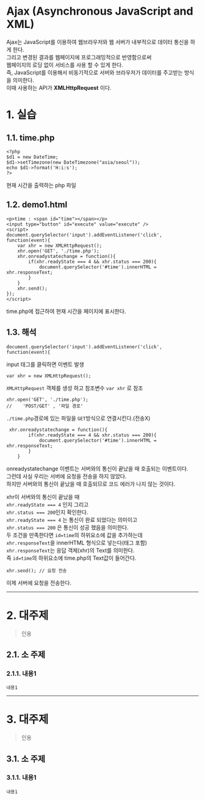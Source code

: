 Ajax (Asynchronous JavaScript and XML)
=======================
Ajax는 JavaScript를 이용하여 웹브라우저와 웹 서버가 내부적으로 데이터 통신을 하게 한다.  
그리고 변경된 결과를 웹페이지에 프로그래밍적으로 반영함으로써   
웹페이지의 로딩 없이 서비스를 사용 할 수 있게 한다.  
즉, JavaScript를 이용해서 비동기적으로 서버와 브라우저가 데이터를 주고받는 방식을 의미한다.  
이때 사용하는 API가 **XMLHttpRequest** 이다.

# 1. 실습
## 1.1. time.php
```
<?php
$d1 = new DateTime;
$d1->setTimezone(new DateTimezone("asia/seoul"));
echo $d1->format('H:i:s');
?>
```
현재 시간을 출력하는 php 파일
## 1.2. demo1.html
```
<p>time : <span id="time"></span></p>
<input type="button" id="execute" value="execute" />
<script>
document.querySelector('input').addEventListener('click', function(event){
    var xhr = new XMLHttpRequest();
    xhr.open('GET', './time.php');
    xhr.onreadystatechange = function(){
        if(xhr.readyState === 4 && xhr.status === 200){
            document.querySelector('#time').innerHTML = xhr.responseText;
        }
    }
    xhr.send(); 
}); 
</script> 
```
time.php에 접근하여 현재 시간을 페이지에 표시한다.
## 1.3. 해석
```
document.querySelector('input').addEventListener('click', function(event){
```
input 태그를 클릭하면 이벤트 발생

```
var xhr = new XMLHttpRequest();
```
```XMLHttpRequest``` 객체를 생성 하고 참조변수 ```var xhr``` 로 참조 
```
xhr.open('GET', './time.php');
//    'POST/GET' , '파일 경로'
```
```./time.php```경로에 있는 파일을 ```GET```방식으로 연결시킨다.(전송X)
```
 xhr.onreadystatechange = function(){
        if(xhr.readyState === 4 && xhr.status === 200){
            document.querySelector('#time').innerHTML = xhr.responseText;
        }
    }
```
onreadystatechange 이벤트는 서버와의 통신이 끝났을 때 호출되는 이벤트이다.   
그런데 사실 우리는 서버에 요청을 전송을 하지 않았다.  
하지만 서버와의 통신이 끝났을 때 호출되므로 코드 에러가 나지 않는 것이다. 
  
xhr이 서버와의 통신이 끝났을 때    
```xhr.readyState === 4``` 인지 그리고  
```xhr.status === 200```인지 확인한다.  
```xhr.readyState === 4``` 는 통신이 완료 되었다는 의미이고    
```xhr.status === 200``` 은 통신이 성공 했음을 의미한다.  
두 조건을 만족한다면 ```id=time```의 하위요소에 값을 추가하는데    
```xhr.responseText```을 innerHTML 형식으로 넣는다(태그 포함)  
```xhr.responseText```는 응답 객체(xhr)의 Text를 의미한다.    
즉 ```id=time```의 하위요소에 time.php의 Text값이 들어간다.  

```
xhr.send(); // 요청 전송
```
이제 서버에 요청을 전송한다.

***
# 2. 대주제
> 인용
## 2.1. 소 주제
### 2.1.1. 내용1
```
내용1
```   

***
# 3. 대주제
> 인용
## 3.1. 소 주제
### 3.1.1. 내용1
```
내용1
```
